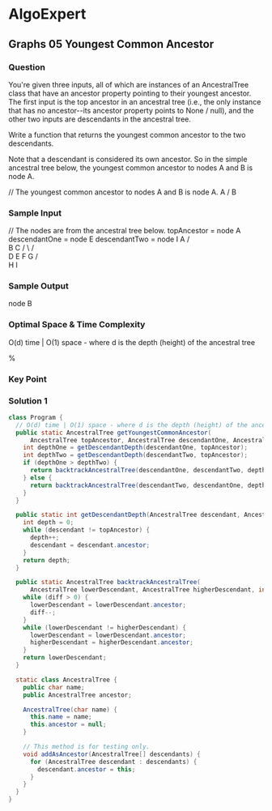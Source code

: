# AlgoExpert

## Graphs 05 Youngest Common Ancestor

### Question

You're given three inputs, all of which are instances of an AncestralTree class that have an ancestor property pointing to their youngest ancestor. The first input is the top ancestor in an ancestral tree (i.e., the only instance that has no ancestor--its ancestor property points to None / null), and the other two inputs are descendants in the ancestral tree.

Write a function that returns the youngest common ancestor to the two descendants.

Note that a descendant is considered its own ancestor. So in the simple ancestral tree below, the youngest common ancestor to nodes A and B is node A.

// The youngest common ancestor to nodes A and B is node A.
  A
 /
B

### Sample Input

// The nodes are from the ancestral tree below.
topAncestor = node A
descendantOne = node E
descendantTwo = node I
          A
       /     \
      B       C
    /   \   /   \
   D     E F     G
 /   \
H     I

### Sample Output

node B

### Optimal Space & Time Complexity

O(d) time | O(1) space - where d is the depth (height) of the ancestral tree

%

### Key Point

### Solution 1

```java
class Program {
  // O(d) time | O(1) space - where d is the depth (height) of the ancestral tree
  public static AncestralTree getYoungestCommonAncestor(
      AncestralTree topAncestor, AncestralTree descendantOne, AncestralTree descendantTwo) {
    int depthOne = getDescendantDepth(descendantOne, topAncestor);
    int depthTwo = getDescendantDepth(descendantTwo, topAncestor);
    if (depthOne > depthTwo) {
      return backtrackAncestralTree(descendantOne, descendantTwo, depthOne - depthTwo);
    } else {
      return backtrackAncestralTree(descendantTwo, descendantOne, depthTwo - depthOne);
    }
  }

  public static int getDescendantDepth(AncestralTree descendant, AncestralTree topAncestor) {
    int depth = 0;
    while (descendant != topAncestor) {
      depth++;
      descendant = descendant.ancestor;
    }
    return depth;
  }

  public static AncestralTree backtrackAncestralTree(
      AncestralTree lowerDescendant, AncestralTree higherDescendant, int diff) {
    while (diff > 0) {
      lowerDescendant = lowerDescendant.ancestor;
      diff--;
    }
    while (lowerDescendant != higherDescendant) {
      lowerDescendant = lowerDescendant.ancestor;
      higherDescendant = higherDescendant.ancestor;
    }
    return lowerDescendant;
  }

  static class AncestralTree {
    public char name;
    public AncestralTree ancestor;

    AncestralTree(char name) {
      this.name = name;
      this.ancestor = null;
    }

    // This method is for testing only.
    void addAsAncestor(AncestralTree[] descendants) {
      for (AncestralTree descendant : descendants) {
        descendant.ancestor = this;
      }
    }
  }
}

```
